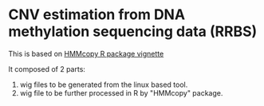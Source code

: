# CNV estimation from DNA methylation sequencing data (RRBS)

This is based on [HMMcopy R package vignette](https://www.bioconductor.org/packages/release/bioc/html/HMMcopy.html)

It composed of 2 parts:
1. wig files to be generated from the linux based tool.
2. wig file to be further processed in R by "HMMcopy" package.
